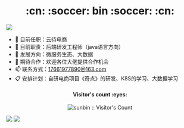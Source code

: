 <h1 align="center">:cn: :soccer: bin :soccer: :cn:</h1>


[![](https://img.shields.io/badge/-blog-white?logo=Blogger)](https://17661977890.github.io/)

- 🏢 目前任职：云待电商
- 🌱 目前职责：后端研发工程师（java语言方向）
- 🤔 发展方向：微服务生态、大数据
- 🙋 期待合作：欢迎各位大佬提供合作机会
- 📫 联系方式：17661977890@163.com
- 📋 安排计划：自研电商项目《奇点》的研发、K8S的学习、大数据学习


<h4 align="center">Visitor's count :eyes:</h4>
<p align="center"><img src="https://profile-counter.glitch.me/{17661977890}/count.svg" alt="sunbin :: Visitor's Count" /></p>

<div>
  <img src="https://github-readme-stats.vercel.app/api?username=17661977890&theme=vue&show_icons=true" />
  <img src="https://github-readme-stats.vercel.app/api/top-langs/?username=17661977890&langs_count=10&theme=flag-india&layout=compact" />
</div>

